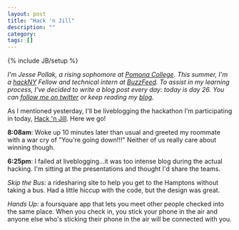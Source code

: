 ```yaml
---
layout: post
title: "Hack 'n Jill"
description: ""
category: 
tags: []
---
```

{% include JB/setup %}

*I'm Jesse Pollak, a rising sophomore at [Pomona College](http://pomona.edu). This summer, I'm a [hackNY](http://hackny.org) Fellow and technical intern at [BuzzFeed](http://buzzfeed.com). To assist in my learning process, I've decided to write a blog post every day: today is day 26. You can [follow me on twitter](http://twitter.com/jessepollak) or keep reading my [blog](http://jessepollak.me).*

As I mentioned yesterday, I'll be liveblogging the hackathon I'm participating in today, [Hack 'n Jill](http://hacknjill.com). Here we go!

**8:08am**: Woke up 10 minutes later than usual and greeted my roommate with a war cry of "You're going down!!!" Neither of us really care about winning though. 

**6:25pm**: I failed at liveblogging...it was too intense blog during the actual hacking. I'm sitting at the presentations and thought I'd share the teams.

*Skip the Bus*: a ridesharing site to help you get to the Hamptons without taking a bus. Had a little hiccup with the code, but the design was great.

*Hands Up*: a foursquare app that lets you meet other people checked into the same place. When you check in, you stick your phone in the air and anyone else who's sticking their phone in the air will be connected with you.